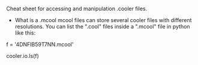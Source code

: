 Cheat sheet for accessing and manipulation .cooler files.

- What is a .mcool
mcool files can store several cooler files with different resolutions. You can list the ".cool" files inside a ".mcool" file in python like this:

f = '4DNFIB59T7NN.mcool'

cooler.io.ls(f)
